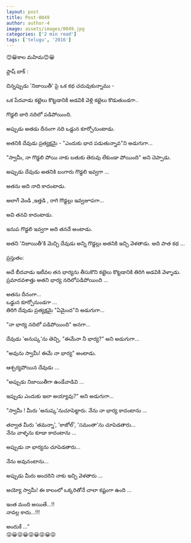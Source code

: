 ```yaml
---
layout: post
title: Post-0049
author: author-4
image: assets/images/0049.jpg
categories: ['2 min read']
tags: ['telugu', '2016']
---
```

😊😀కాల మహిమ😊😀  <br>
   <br>
 ఫ్లాష్ బాక్ :  <br>
   <br>
 చిన్నప్పుడు 'నిజాయితీ' పై ఒక కథ చదువుకున్నాము -  <br>
   <br>
 ఒక పేదవాడు కట్టెలు కొట్టడానికి అడవికి వెళ్లి కట్టెలు కొడుతుండగా..  <br>
   <br>
 గొడ్డలి జారి నదిలో పడిపోయింది.  <br>
   <br>
 అప్పుడు అతడు దీనంగా నది ఒడ్డున కూర్చోనుంటాడు.  <br>
   <br>
 అతనికి దేవుడు ప్రత్యక్షమై - "ఎందుకు భాద పడుతున్నావ"ని అడుగుగా...  <br>
   <br>
 "స్వామీ, నా గొడ్డలి పోయి నాకు బతుకు తెరువు లేకుండా పోయింది" అని చెప్పాడు.  <br>
   <br>
 అప్పుడు దేవుడు అతనికి బంగారు గొడ్డలి ఇవ్వగా ...  <br>
   <br>
 అతను అది నాది కాదంటాడు.  <br>
   <br>
 అలాగే  వెండి ,ఇత్తడి , రాగి గొడ్డల్లు ఇవ్వజూపగా...  <br>
   <br>
 అవి తనవి కాదంటాడు.  <br>
   <br>
 ఇనుప గొడ్డలి ఇవ్వగా అది తనదే అంటాడు.  <br>
   <br>
 అతని 'నిజాయితీ'కి మెచ్చి దేవుడు అన్ని గొడ్డల్లు అతనికి ఇచ్చి వెళతాడు.  అది పాత కథ ...  <br>
   <br>
 ప్రస్తుతం:  <br>
   <br>
 అదే బీదవాడు ఇటీవల తన భార్యను తీసుకొని కట్టెలు కొట్టడానికి తిరిగి అడవికి వెళ్ళాడు. ప్రమాదవశాత్తు అతని భార్య నదిలోపడిపోయింది ...  <br>
   <br>
 అతను దీనంగా...  <br>
 ఒడ్డున కూర్చోనుండగా ...  <br>
 తిరిగి దేవుడు ప్రత్యక్షమై "ఏమైంద"ని అడుగుగా...  <br>
   <br>
 "నా భార్య నదిలో పడిపోయింది" అనగా...  <br>
   <br>
 దేవుడు 'అనుష్క'ను తెచ్చి, "ఈమేనా నీ భార్య?" అని అడుగుగా...  <br>
   <br>
 "అవును స్వామీ! ఈమే నా భార్య" అంటాడు.  <br>
   <br>
 ఆశ్చర్యపోయిన దేవుడు ...  <br>
   <br>
 "అప్పుడు నిజాయితీగా ఉండేవాడివి ...  <br>
   <br>
 ఇప్పుడు ఎందుకు ఇలా అయ్యావు?" అని అడుగుగా...  <br>
   <br>
 "స్వామీ !  మీరు 'అనుష్క'నుచూపెట్టారు.  నేను నా భార్య కాదంటాను ...  <br>
   <br>
 తర్వాత మీరు 'తమన్నా', 'కాజోల్', 'సమంతా'ను చూపెడతారు...  <br>
 నేను వాళ్ళను కూడా కాదంటాను ...  <br>
   <br>
 అప్పుడు నా భార్యను  చూపెడతారు...  <br>
   <br>
 నేను అవునంటాను...  <br>
   <br>
 అప్పుడు మీరు అందరిని నాకు ఇచ్చి వెళతారు ...  <br>
   <br>
 అయ్యో స్వామీ! ఈ కాలంలో ఒక్కరితోనే చాలా కష్టంగా ఉంది ...  <br>
   <br>
 ఇంత మంది అయితే...!!  <br>
 నావల్ల కాదు...!!!  <br>
   <br>
 అందుకే ..."  <br>
 😜😀😜😀😜😀😜😀😜